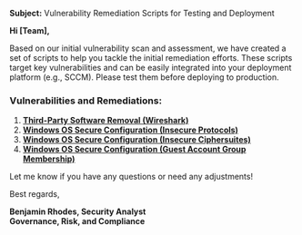 **Subject:** Vulnerability Remediation Scripts for Testing and Deployment

**Hi [Team],**

Based on our initial vulnerability scan and assessment, we have created a set of scripts to help you tackle the initial remediation efforts. These scripts target key vulnerabilities and can be easily integrated into your deployment platform (e.g., SCCM). Please test them before deploying to production.

### Vulnerabilities and Remediations:
1. [**Third-Party Software Removal (Wireshark)**](https://github.com/joshmadakor1/lognpacific-public/blob/main/automation/remediation-wireshark-uninstall.ps1)
2. [**Windows OS Secure Configuration (Insecure Protocols)**](https://github.com/joshmadakor1/lognpacific-public/blob/main/automation/toggle-protocols.ps1)
3. [**Windows OS Secure Configuration (Insecure Ciphersuites)**](https://github.com/joshmadakor1/lognpacific-public/blob/main/automation/toggle-cipher-suites.ps1)
4. [**Windows OS Secure Configuration (Guest Account Group Membership)**](https://github.com/joshmadakor1/lognpacific-public/blob/main/automation/toggle-guest-local-administrators.ps1)
<!-- set up time to create these in your own repo -->
Let me know if you have any questions or need any adjustments!

Best regards,

**Benjamin Rhodes, Security Analyst**<br/>
**Governance, Risk, and Compliance**
